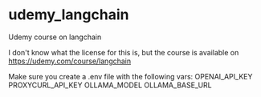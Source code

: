 # udemy_langchain
Udemy course on langchain

I don't know what the license for this is, but the course is available on https://udemy.com/course/langchain

Make sure you create a .env file with the following vars:
OPENAI_API_KEY
PROXYCURL_API_KEY
OLLAMA_MODEL
OLLAMA_BASE_URL